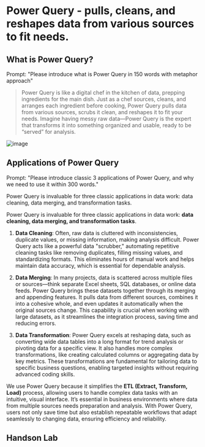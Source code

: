 # Power Query - pulls, cleans, and reshapes data from various sources to fit needs.

## What is Power Query?

Prompt: "Please introduce what is Power Query in 150 words with metaphor approach"

> Power Query is like a digital chef in the kitchen of data,
> prepping ingredients for the main dish. Just as a chef sources, cleans,
>  and arranges each ingredient before cooking,
> Power Query pulls data from various sources, scrubs it clean,
> and reshapes it to fit your needs.
> Imagine having messy raw data—Power Query is the expert that transforms it
> into something organized and usable, ready to be “served” for analysis.

![image](https://github.com/user-attachments/assets/7ee85e6b-c411-479f-97e6-3b43815d1a68)

## Applications of Power Query

Prompt: "Please introduce classic 3 applications of Power Query, and why we need to use it within 300 words."

Power Query is invaluable for three classic applications in data work: data cleaning, data merging, and transformation tasks.

Power Query is invaluable for three classic applications in data work: **data cleaning, data merging, and transformation tasks**.

1. **Data Cleaning**: Often, raw data is cluttered with inconsistencies, duplicate values, or missing information, making analysis difficult. Power Query acts like a powerful data "scrubber," automating repetitive cleaning tasks like removing duplicates, filling missing values, and standardizing formats. This eliminates hours of manual work and helps maintain data accuracy, which is essential for dependable analysis.

2. **Data Merging**: In many projects, data is scattered across multiple files or sources—think separate Excel sheets, SQL databases, or online data feeds. Power Query brings these datasets together through its merging and appending features. It pulls data from different sources, combines it into a cohesive whole, and even updates it automatically when the original sources change. This capability is crucial when working with large datasets, as it streamlines the integration process, saving time and reducing errors.

3. **Data Transformation**: Power Query excels at reshaping data, such as converting wide data tables into a long format for trend analysis or pivoting data for a specific view. It also handles more complex transformations, like creating calculated columns or aggregating data by key metrics. These transformations are fundamental for tailoring data to specific business questions, enabling targeted insights without requiring advanced coding skills.

We use Power Query because it simplifies the **ETL (Extract, Transform, Load)** process, allowing users to handle complex data tasks with an intuitive, visual interface. It’s essential in business environments where data from multiple sources needs preparation and analysis. With Power Query, users not only save time but also establish repeatable workflows that adapt seamlessly to changing data, ensuring efficiency and reliability.

## Handson Lab
